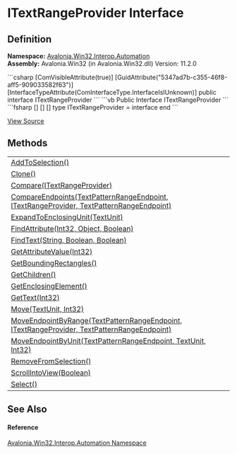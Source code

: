# ITextRangeProvider Interface




## Definition
**Namespace:** <a href="N_Avalonia_Win32_Interop_Automation">Avalonia.Win32.Interop.Automation</a>  
**Assembly:** Avalonia.Win32 (in Avalonia.Win32.dll) Version: 11.2.0

<Tabs groupId="api-code-preview">
<TabItem value="csharp" label="C#">
```csharp
[ComVisibleAttribute(true)]
[GuidAttribute("5347ad7b-c355-46f8-aff5-909033582f63")]
[InterfaceTypeAttribute(ComInterfaceType.InterfaceIsIUnknown)]
public interface ITextRangeProvider
```
</TabItem>
<TabItem value="vb" label="VB">
```vb
<ComVisibleAttribute(true)>
<GuidAttribute("5347ad7b-c355-46f8-aff5-909033582f63")>
<InterfaceTypeAttribute(ComInterfaceType.InterfaceIsIUnknown)>
Public Interface ITextRangeProvider
```
</TabItem>
<TabItem value="fsharp" label="F#">
```fsharp
[<ComVisibleAttribute(true)>]
[<GuidAttribute("5347ad7b-c355-46f8-aff5-909033582f63")>]
[<InterfaceTypeAttribute(ComInterfaceType.InterfaceIsIUnknown)>]
type ITextRangeProvider = interface end
```
</TabItem>
</Tabs>



<a href="https://github.com/AvaloniaUI/Avalonia/tree/master/src/Windows/Avalonia.Win32/Interop/Automation/ITextRangeProvider.cs" title="View the source code">View Source</a>



## Methods
<table>
<tr>
<td><a href="M_Avalonia_Win32_Interop_Automation_ITextRangeProvider_AddToSelection">AddToSelection()</a></td>
<td> </td>
</tr>
<tr>
<td><a href="M_Avalonia_Win32_Interop_Automation_ITextRangeProvider_Clone">Clone()</a></td>
<td> </td>
</tr>
<tr>
<td><a href="M_Avalonia_Win32_Interop_Automation_ITextRangeProvider_Compare">Compare(ITextRangeProvider)</a></td>
<td> </td>
</tr>
<tr>
<td><a href="M_Avalonia_Win32_Interop_Automation_ITextRangeProvider_CompareEndpoints">CompareEndpoints(TextPatternRangeEndpoint, ITextRangeProvider, TextPatternRangeEndpoint)</a></td>
<td> </td>
</tr>
<tr>
<td><a href="M_Avalonia_Win32_Interop_Automation_ITextRangeProvider_ExpandToEnclosingUnit">ExpandToEnclosingUnit(TextUnit)</a></td>
<td> </td>
</tr>
<tr>
<td><a href="M_Avalonia_Win32_Interop_Automation_ITextRangeProvider_FindAttribute">FindAttribute(Int32, Object, Boolean)</a></td>
<td> </td>
</tr>
<tr>
<td><a href="M_Avalonia_Win32_Interop_Automation_ITextRangeProvider_FindText">FindText(String, Boolean, Boolean)</a></td>
<td> </td>
</tr>
<tr>
<td><a href="M_Avalonia_Win32_Interop_Automation_ITextRangeProvider_GetAttributeValue">GetAttributeValue(Int32)</a></td>
<td> </td>
</tr>
<tr>
<td><a href="M_Avalonia_Win32_Interop_Automation_ITextRangeProvider_GetBoundingRectangles">GetBoundingRectangles()</a></td>
<td> </td>
</tr>
<tr>
<td><a href="M_Avalonia_Win32_Interop_Automation_ITextRangeProvider_GetChildren">GetChildren()</a></td>
<td> </td>
</tr>
<tr>
<td><a href="M_Avalonia_Win32_Interop_Automation_ITextRangeProvider_GetEnclosingElement">GetEnclosingElement()</a></td>
<td> </td>
</tr>
<tr>
<td><a href="M_Avalonia_Win32_Interop_Automation_ITextRangeProvider_GetText">GetText(Int32)</a></td>
<td> </td>
</tr>
<tr>
<td><a href="M_Avalonia_Win32_Interop_Automation_ITextRangeProvider_Move">Move(TextUnit, Int32)</a></td>
<td> </td>
</tr>
<tr>
<td><a href="M_Avalonia_Win32_Interop_Automation_ITextRangeProvider_MoveEndpointByRange">MoveEndpointByRange(TextPatternRangeEndpoint, ITextRangeProvider, TextPatternRangeEndpoint)</a></td>
<td> </td>
</tr>
<tr>
<td><a href="M_Avalonia_Win32_Interop_Automation_ITextRangeProvider_MoveEndpointByUnit">MoveEndpointByUnit(TextPatternRangeEndpoint, TextUnit, Int32)</a></td>
<td> </td>
</tr>
<tr>
<td><a href="M_Avalonia_Win32_Interop_Automation_ITextRangeProvider_RemoveFromSelection">RemoveFromSelection()</a></td>
<td> </td>
</tr>
<tr>
<td><a href="M_Avalonia_Win32_Interop_Automation_ITextRangeProvider_ScrollIntoView">ScrollIntoView(Boolean)</a></td>
<td> </td>
</tr>
<tr>
<td><a href="M_Avalonia_Win32_Interop_Automation_ITextRangeProvider_Select">Select()</a></td>
<td> </td>
</tr>
</table>

## See Also


#### Reference
<a href="N_Avalonia_Win32_Interop_Automation">Avalonia.Win32.Interop.Automation Namespace</a>  

